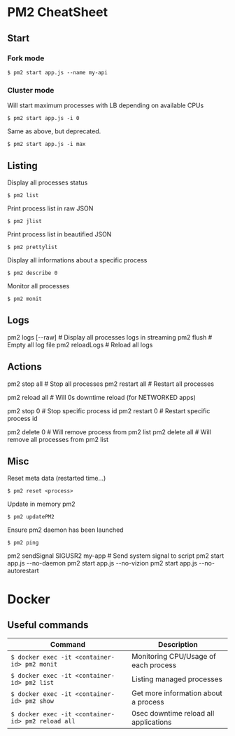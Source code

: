 # PM2 CheatSheet
## Start
### Fork mode

```
$ pm2 start app.js --name my-api
```

### Cluster mode
Will start maximum processes with LB depending on available CPUs

```
$ pm2 start app.js -i 0

```

Same as above, but deprecated.

```
$ pm2 start app.js -i max
```

## Listing

Display all processes status

```
$ pm2 list
```

Print process list in raw JSON

```
$ pm2 jlist 
```

Print process list in beautified JSON

```
$ pm2 prettylist
```

Display all informations about a specific process

```
$ pm2 describe 0
```

Monitor all processes

```
$ pm2 monit
```

## Logs

pm2 logs [--raw]       # Display all processes logs in streaming
pm2 flush              # Empty all log file
pm2 reloadLogs         # Reload all logs

## Actions

pm2 stop all           # Stop all processes
pm2 restart all        # Restart all processes

pm2 reload all         # Will 0s downtime reload (for NETWORKED apps)

pm2 stop 0             # Stop specific process id
pm2 restart 0          # Restart specific process id

pm2 delete 0           # Will remove process from pm2 list
pm2 delete all         # Will remove all processes from pm2 list

## Misc
Reset meta data (restarted time...)

`$ pm2 reset <process>`    

Update in memory pm2

```
$ pm2 updatePM2
```

Ensure pm2 daemon has been launched

```
$ pm2 ping
```


pm2 sendSignal SIGUSR2 my-app # Send system signal to script
pm2 start app.js --no-daemon
pm2 start app.js --no-vizion
pm2 start app.js --no-autorestart

# Docker
## Useful commands

Command | Description
--------|------------
```$ docker exec -it <container-id> pm2 monit``` | Monitoring CPU/Usage of each process
```$ docker exec -it <container-id> pm2 list``` | Listing managed processes
```$ docker exec -it <container-id> pm2 show``` | Get more information about a process
```$ docker exec -it <container-id> pm2 reload all``` | 0sec downtime reload all applications